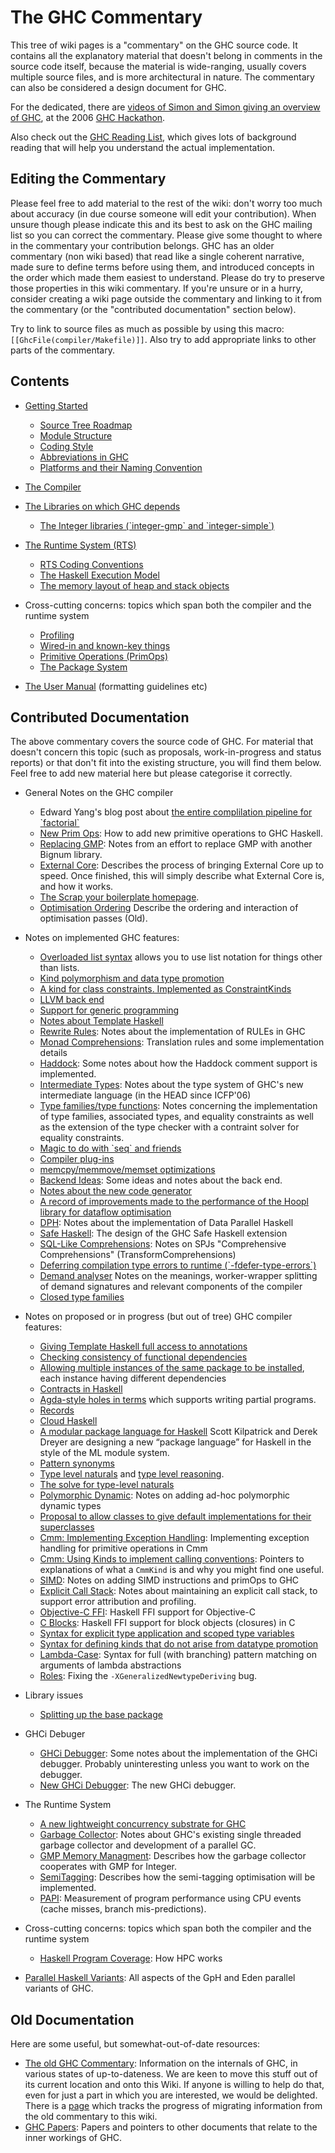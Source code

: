 # The GHC Commentary


This tree of wiki pages is a "commentary" on the GHC source code.  It contains all the explanatory material that doesn't belong in comments in the source code itself, because the material is wide-ranging, usually covers multiple source files, and is more architectural in nature.  The commentary can also be considered a design document for GHC.


For the dedicated, there are [videos of Simon and Simon giving an overview of GHC](about-videos), at the 2006 [GHC Hackathon](hackathon).


Also check out the [GHC Reading List](reading-list), which gives lots of background reading that will help you understand the actual implementation.

## Editing the Commentary


Please feel free to add material to the rest of the wiki: don't worry too much about accuracy (in due course someone will edit your contribution). When unsure though please indicate this and its best to ask on the GHC mailing list so you can correct the commentary. Please give some thought to where in the commentary your contribution belongs. GHC has an older commentary (non wiki based) that read like a single coherent narrative, made sure to define terms before using them, and introduced concepts in the order which made them easiest to understand.  Please do try to preserve those properties in this wiki commentary. If you're unsure or in a hurry, consider creating a wiki page outside the commentary and linking to it from the commentary (or the "contributed documentation" section below).


Try to link to source files as much as possible by using this macro: `[[GhcFile(compiler/Makefile)]]`. Also try to add appropriate links to other parts of the commentary.

## Contents

- [Getting Started](commentary/getting-started)

  - [Source Tree Roadmap](commentary/source-tree)
  - [Module Structure](commentary/module-structure)
  - [Coding Style](commentary/coding-style)
  - [Abbreviations in GHC](commentary/abbreviations)
  - [Platforms and their Naming Convention](commentary/platform-naming)

- [The Compiler](commentary/compiler)

- [The Libraries on which GHC depends](commentary/libraries)

  - [The Integer libraries (\`integer-gmp\` and \`integer-simple\`)](commentary/libraries/integer)

- [The Runtime System (RTS)](commentary/rts)

  - [RTS Coding Conventions](commentary/rts/conventions)
  - [The Haskell Execution Model](commentary/rts/haskell-execution)
  - [The memory layout of heap and stack objects](commentary/rts/storage)

- Cross-cutting concerns: topics which span both the compiler and the runtime system

  - [Profiling](commentary/profiling)
  - [Wired-in and known-key things](commentary/compiler/wired-in)
  - [Primitive Operations (PrimOps)](commentary/prim-ops)
  - [The Package System](commentary/packages)

- [The User Manual](commentary/user-manual) (formatting guidelines etc)

## Contributed Documentation


The above commentary covers the source code of GHC. For material that doesn't concern this topic (such as proposals, work-in-progress and status reports) or that don't fit into the existing structure, you will find them below. Feel free to add new material here but please categorise it correctly.

- General Notes on the GHC compiler

  - Edward Yang's blog post about [ the entire complilation pipeline for \`factorial\`](http://blog.ezyang.com/2011/04/tracing-the-compilation-of-hello-factorial/)
  - [New Prim Ops](adding-new-primitive-operations): How to add new primitive operations to GHC Haskell.
  - [Replacing GMP](replacing-gmp-notes): Notes from an effort to replace GMP with another Bignum library.
  - [External Core](external-core): Describes the process of bringing External Core up to speed. Once finished, this will simply describe what External Core is, and how it works. 
  - [ The Scrap your boilerplate homepage](http://sourceforge.net/apps/mediawiki/developers/index.php?title=ScrapYourBoilerplate).
  - [Optimisation Ordering](commentary/compiler/opt-ordering) Describe the ordering and interaction of optimisation passes (Old).

- Notes on implemented GHC features:

  - [Overloaded list syntax](overloaded-lists) allows you to use list notation for things other than lists.
  - [Kind polymorphism and data type promotion](ghc-kinds)
  - [A kind for class constraints. Implemented as ConstraintKinds](kind-fact)
  - [LLVM back end](commentary/compiler/backends/llvm)
  - [Support for generic programming](commentary/compiler/generic-deriving)
  - [Notes about Template Haskell](template-haskell)
  - [Rewrite Rules](rewrite-rules): Notes about the implementation of RULEs in GHC
  - [Monad Comprehensions](monad-comprehensions): Translation rules and some implementation details 
  - [Haddock](haddock-comments): Some notes about how the Haddock comment support is implemented.  
  - [Intermediate Types](intermediate-types): Notes about the type system of GHC's new intermediate language (in the HEAD since ICFP'06)  
  - [Type families/type functions](type-functions): Notes concerning the implementation of type families, associated types, and equality constraints as well as the extension of the type checker with a contraint solver for equality constraints.
  - [Magic to do with \`seq\` and friends](commentary/compiler/seq-magic)
  - [Compiler plug-ins](new-plugins)
  - [memcpy/memmove/memset optimizations](memcpy-optimizations)
  - [Backend Ideas](back-end-notes): Some ideas and notes about the back end.
  - [Notes about the new code generator](commentary/compiler/new-code-gen)
  - [A record of improvements made to the performance of the Hoopl library for dataflow optimisation](commentary/compiler/hoopl-performance)
  - [DPH](data-parallel): Notes about the implementation of Data Parallel Haskell
  - [Safe Haskell](safe-haskell): The design of the GHC Safe Haskell extension
  - [SQL-Like Comprehensions](sql-like-comprehensions): Notes on SPJs "Comprehensive Comprehensions" (TransformComprehensions)
  - [Deferring compilation type errors to runtime (\`-fdefer-type-errors\`)](defer-errors-to-runtime)
  - [Demand analyser](commentary/compiler/demand) Notes on the meanings, worker-wrapper splitting of demand signatures and relevant components of the compiler
  - [Closed type families](new-axioms)

- Notes on proposed or in progress (but out of tree) GHC compiler features:

  - [Giving Template Haskell full access to annotations](template-haskell/annotations)
  - [Checking consistency of functional dependencies](fun-deps)
  - [Allowing multiple instances of the same package to be installed](commentary/g-so-c-multiple-instances), each instance having different dependencies
  - [Contracts in Haskell](commentary/contracts)
  - [Agda-style holes in terms](holes) which supports writing partial programs.
  - [Records](records)
  - [ Cloud Haskell](http://haskell.org/haskellwiki/GHC/CouldAndHPCHaskell)
  - [A modular package language for Haskell](package-language) Scott Kilpatrick and Derek Dreyer are designing a new “package language” for Haskell in the style of the ML module system.
  - [Pattern synonyms](pattern-synonyms)
  - [Type level naturals](type-nats) and [type level reasoning](type-level-reasoning).
  - [The solve for type-level naturals](commentary/compiler/type-nat-solver)
  - [Polymorphic Dynamic](polymorphic-dynamic): Notes on adding ad-hoc polymorphic dynamic types
  - [Proposal to allow classes to give default implementations for their superclasses](default-superclass-instances)
  - [Cmm: Implementing Exception Handling](commentary/cmm-exceptions): Implementing exception handling for primitive operations in Cmm
  - [Cmm: Using Kinds to implement calling conventions](commentary/cmm-kinds): Pointers to explanations of what a `CmmKind` is and why you might find one useful.
  - [SIMD](simd): Notes on adding SIMD instructions and primOps to GHC
  - [Explicit Call Stack](explicit-call-stack): Notes about maintaining an explicit call stack, to support error attribution and profiling.
  - [Objective-C FFI](objective-c): Haskell FFI support for Objective-C
  - [C Blocks](block-objects): Haskell FFI support for block objects (closures) in C
  - [Syntax for explicit type application and scoped type variables](explicit-type-application)
  - [Syntax for defining kinds that do not arise from datatype promotion](ghc-kinds/kinds-without-data)
  - [Lambda-Case](lambdas-vs-pattern-matching): Syntax for full (with branching) pattern matching on arguments of lambda abstractions
  - [Roles](roles): Fixing the `-XGeneralizedNewtypeDeriving` bug.

- Library issues

  - [Splitting up the base package](split-base)

- GHCi Debuger

  - [GHCi Debugger](ghci-debugger): Some notes about the implementation of the GHCi debugger. Probably uninteresting unless you want to work on the debugger.
  - [New GHCi Debugger](new-ghci-debugger): The new GHCi debugger.

- The Runtime System

  - [A new lightweight concurrency substrate for GHC](lightweight-concurrency)
  - [Garbage Collector](garbage-collector-notes): Notes about GHC's existing single threaded garbage collector and development of a parallel GC.
  - [GMP Memory Managment](gmp-memory-management): Describes how the garbage collector cooperates with GMP for Integer.
  - [SemiTagging](semi-tagging): Describes how the semi-tagging optimisation will be implemented.
  - [PAPI](papi): Measurement of program performance using CPU events (cache misses, branch mis-predictions).

- Cross-cutting concerns: topics which span both the compiler and the runtime system

  - [Haskell Program Coverage](commentary/hpc): How HPC works

- [Parallel Haskell Variants](gp-h-eden): All aspects of the GpH and Eden parallel variants of GHC.

## Old Documentation


Here are some useful, but somewhat-out-of-date resources:

- [ The old GHC Commentary](http://darcs.haskell.org/ghc/docs/comm/): Information on the internals of GHC, in various states of up-to-dateness.  We are keen to move this stuff out of its current location and onto this Wiki.  If anyone is willing to help do that, even for just a part in which you are interested, we would be delighted.  There is a [page](commentary/migrating-old-commentary) which tracks the progress of migrating information from the old commentary to this wiki.
- [GHC Papers](ghc-papers): Papers and pointers to other documents that relate to the inner workings of GHC.
